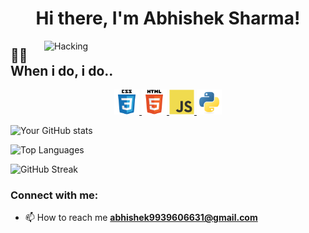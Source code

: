 <h1 align="center">Hi there, I'm Abhishek Sharma!</h1>
<img align="right" align="center" alt="Hacking" width="450" src="https://i.pinimg.com/originals/ef/78/ab/ef78ab78dfd55dd03a51c6ce54fb393b.gif">



<h2 align="left">👨‍💻 When i do, i do..</h2>
<p align="center"> <a href="https://www.w3schools.com/css/" target="_blank" rel="noreferrer"> <img src="https://raw.githubusercontent.com/devicons/devicon/master/icons/css3/css3-original-wordmark.svg" alt="css3" width="40" height="40"/> </a> <a href="https://www.w3.org/html/" target="_blank" rel="noreferrer"> <img src="https://raw.githubusercontent.com/devicons/devicon/master/icons/html5/html5-original-wordmark.svg" alt="html5" width="40" height="40"/> </a> <a href="https://developer.mozilla.org/en-US/docs/Web/JavaScript" target="_blank" rel="noreferrer"> <img src="https://raw.githubusercontent.com/devicons/devicon/master/icons/javascript/javascript-original.svg" alt="javascript" width="40" height="40"/> </a> <a href="https://www.python.org" target="_blank" rel="noreferrer"> <img src="https://raw.githubusercontent.com/devicons/devicon/master/icons/python/python-original.svg" alt="python" width="40" height="40"/> </a> </p>

![Your GitHub stats](https://github-readme-stats.vercel.app/api?username=HeyBoY-ops&show_icons=true&theme=radical)

![Top Languages](https://github-readme-stats.vercel.app/api/top-langs/?username=HeyBoY-ops&layout=compact&theme=dracula)

![GitHub Streak](https://github-readme-streak-stats.herokuapp.com/?user=HeyBoY-ops&theme=dark)



<h3 align="left">Connect with me:</h3>
<p align="left">
</p>

- 📫 How to reach me **abhishek9939606631@gmail.com**


